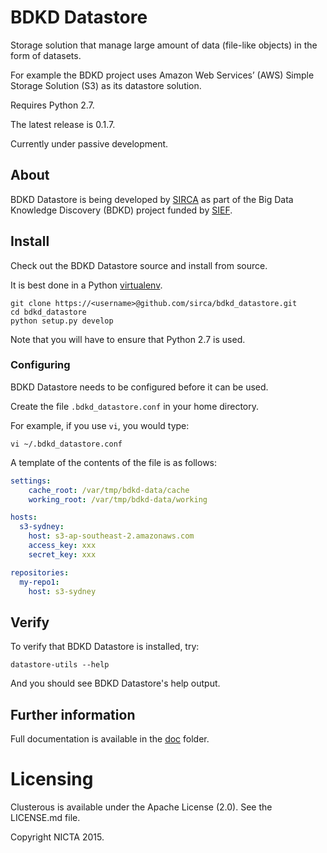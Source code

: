 # BDKD Datastore

Storage solution that manage large amount of data (file-like objects) in the form of datasets.

For example the BDKD project uses Amazon Web Services’ (AWS) Simple Storage Solution (S3) as its datastore solution.

Requires Python 2.7.

The latest release is 0.1.7.

Currently under passive development.


## About

BDKD Datastore is being developed by [SIRCA](http://www.sirca.org.au/) as part of the Big Data Knowledge Discovery (BDKD) project funded by [SIEF](http://www.sief.org.au).

## Install

Check out the BDKD Datastore source and install from source.

It is best done in a Python [virtualenv](https://virtualenv.pypa.io/en/latest/).


    git clone https://<username>@github.com/sirca/bdkd_datastore.git
    cd bdkd_datastore
    python setup.py develop

Note that you will have to ensure that Python 2.7 is used.
    

### Configuring
BDKD Datastore needs to be configured before it can be used.

Create the file `.bdkd_datastore.conf` in your home directory.

For example, if you use `vi`, you would type:

    vi ~/.bdkd_datastore.conf

A template of the contents of the file is as follows:
```yaml
settings:
    cache_root: /var/tmp/bdkd-data/cache
    working_root: /var/tmp/bdkd-data/working

hosts:
  s3-sydney:
    host: s3-ap-southeast-2.amazonaws.com
    access_key: xxx
    secret_key: xxx

repositories:
  my-repo1:
    host: s3-sydney
```

## Verify

To verify that BDKD Datastore is installed, try:

    datastore-utils --help
    
And you should see BDKD Datastore's help output.


## Further information

Full documentation is available in the [doc](doc/README.md) folder.


# Licensing
Clusterous is available under the Apache License (2.0). See the LICENSE.md file.

Copyright NICTA 2015.

